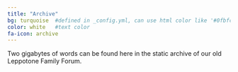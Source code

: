 ```yaml
---
title: "Archive"
bg: turquoise  #defined in _config.yml, can use html color like '#0fbfcf'
color: white   #text color
fa-icon: archive
---
```


Two gigabytes of words can be found here in the static archive of our old Leppotone Family Forum.